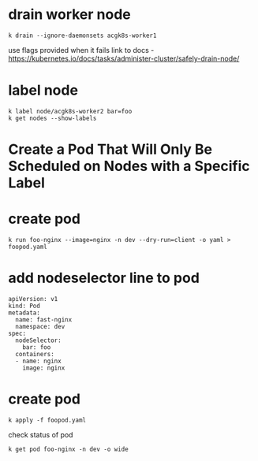 # drain worker node 
```
k drain --ignore-daemonsets acgk8s-worker1
```
use flags provided when it fails 
link to docs - https://kubernetes.io/docs/tasks/administer-cluster/safely-drain-node/


# label node 

```
k label node/acgk8s-worker2 bar=foo
k get nodes --show-labels
```


# Create a Pod That Will Only Be Scheduled on Nodes with a Specific Label

# create pod 
```
k run foo-nginx --image=nginx -n dev --dry-run=client -o yaml > foopod.yaml
```

# add nodeselector line to pod 

```
apiVersion: v1
kind: Pod
metadata:
  name: fast-nginx
  namespace: dev
spec:
  nodeSelector:
    bar: foo
  containers:
  - name: nginx
    image: nginx
```

# create pod 

```
k apply -f foopod.yaml 
```

check status of pod 
```
k get pod foo-nginx -n dev -o wide
```